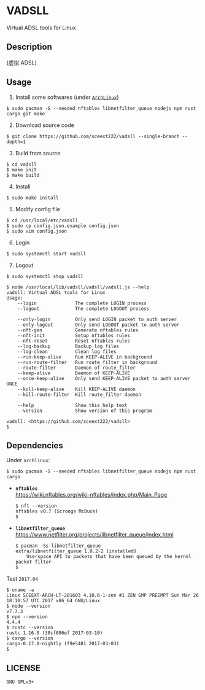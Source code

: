 # VADSLL
Virtual ADSL tools for Linux


## Description
(虚拟 ADSL)


## Usage

1. Install some softwares
  (under [`ArchLinux`](https://www.archlinux.org/))

  ```
  $ sudo pacman -S --needed nftables libnetfilter_queue nodejs npm rust cargo git make
  ```

2. Download source code

  ```
  $ git clone https://github.com/sceext222/vadsll --single-branch --depth=1
  ```

3. Build from source

  ```
  $ cd vadsll
  $ make init
  $ make build
  ```

4. Install

  ```
  $ sudo make install
  ```

5. Modify config file

  ```
  $ cd /usr/local/etc/vadsll
  $ sudo cp config.json.example config.json
  $ sudo vim config.json
  ```

6. Login

  ```
  $ sudo systemctl start vadsll
  ```

7. Logout

  ```
  $ sudo systemctl stop vadsll
  ```


```
$ node /usr/local/lib/vadsll/vadsll/vadsll.js --help
vadsll: Virtual ADSL tools for Linux
Usage:
    --login              The complete LOGIN process
    --logout             The complete LOGOUT process

    --only-login         Only send LOGIN packet to auth server
    --only-logout        Only send LOGOUT packet to auth server
    --nft-gen            Generate nftables rules
    --nft-init           Setup nftables rules
    --nft-reset          Reset nftables rules
    --log-backup         Backup log files
    --log-clean          Clean log files
    --run-keep-alive     Run KEEP-ALIVE in background
    --run-route-filter   Run route_filter in background
    --route-filter       Daemon of route_filter
    --keep-alive         Daemon of KEEP-ALIVE
    --once-keep-alive    Only send KEEP-ALIVE packet to auth server ONCE
    --kill-keep-alive    Kill KEEP-ALIVE daemon
    --kill-route-filter  Kill route_filter daemon

    --help               Show this help text
    --version            Show version of this program

vadsll: <https://github.com/sceext222/vadsll>
$
```


## Dependencies

Under `archlinux`:
```
$ sudo pacman -S --needed nftables libnetfilter_queue nodejs npm rust cargo
```

+ **`nftables`** <br />
  <https://wiki.nftables.org/wiki-nftables/index.php/Main_Page>

  ```
  $ nft --version
  nftables v0.7 (Scrooge McDuck)
  $
  ```

+ **`libnetfilter_queue`** <br />
  <https://www.netfilter.org/projects/libnetfilter_queue/index.html>

  ```
  $ pacman -Ss libnetfilter_queue
  extra/libnetfilter_queue 1.0.2-2 [installed]
      Userspace API to packets that have been queued by the kernel packet filter
  $
  ```

Test `2017.04`
```
$ uname -a
Linux SCEEXT-ARCH-LT-201603 4.10.6-1-zen #1 ZEN SMP PREEMPT Sun Mar 26 18:10:57 UTC 2017 x86_64 GNU/Linux
$ node --version
v7.7.3
$ npm --version
4.4.4
$ rustc --version
rustc 1.16.0 (30cf806ef 2017-03-10)
$ cargo --version
cargo-0.17.0-nightly (f9e5481 2017-03-03)
$
```


## LICENSE

`GNU GPLv3+`
